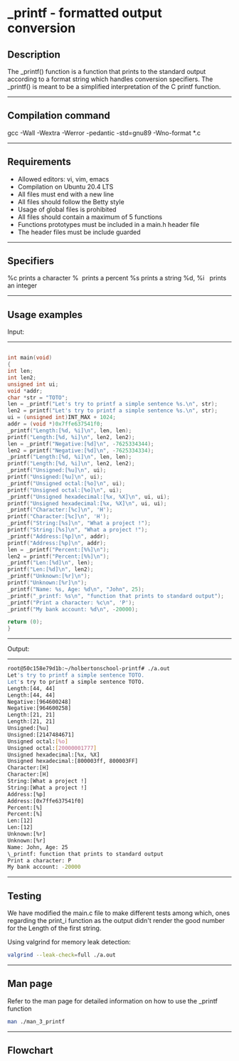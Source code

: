 # \_printf - formatted output conversion


## Description


The _printf() function is a function that prints to the standard output according
to a format string which handles conversion specifiers.
The _printf() is meant to be a simplified interpretation of the C printf function.

---
## Compilation command

gcc -Wall -Wextra -Werror -pedantic -std=gnu89 -Wno-format *.c

---
## Requirements
 
- Allowed editors: vi, vim, emacs
- Compilation on Ubuntu 20.4 LTS
- All files must end with a new line
- All files should follow the Betty style
- Usage of global files is prohibited
- All files should contain a maximum of 5 functions
- Functions prototypes must be included in a main.h header file
- The header files must be include guarded

---
## Specifiers

%c prints a character 
%  prints a percent
%s prints a string
%d, %i
  prints an integer

---
## Usage examples

Input:

---
 
```c

int main(void)
{
int len;
int len2;
unsigned int ui;
void *addr;
char *str = "TOTO";
len = _printf("Let's try to printf a simple sentence %s.\n", str);
len2 = printf("Let's try to printf a simple sentence %s.\n", str);
ui = (unsigned int)INT_MAX + 1024;
addr = (void *)0x7ffe637541f0;
_printf("Length:[%d, %i]\n", len, len);
printf("Length:[%d, %i]\n", len2, len2);
len = _printf("Negative:[%d]\n", -7625334344);
len2 = printf("Negative:[%d]\n", -7625334334);
_printf("Length:[%d, %i]\n", len, len);
printf("Length:[%d, %i]\n", len2, len2);
_printf("Unsigned:[%u]\n", ui);
printf("Unsigned:[%u]\n", ui);
_printf("Unsigned octal:[%o]\n", ui);
printf("Unsigned octal:[%o]\n", ui);
_printf("Unsigned hexadecimal:[%x, %X]\n", ui, ui);
printf("Unsigned hexadecimal:[%x, %X]\n", ui, ui);
_printf("Character:[%c]\n", 'H');
printf("Character:[%c]\n", 'H');
_printf("String:[%s]\n", "What a project !");
printf("String:[%s]\n", "What a project !");
_printf("Address:[%p]\n", addr);
printf("Address:[%p]\n", addr);
len = _printf("Percent:[%%]\n");
len2 = printf("Percent:[%%]\n");
_printf("Len:[%d]\n", len);
printf("Len:[%d]\n", len2);
_printf("Unknown:[%r]\n");
printf("Unknown:[%r]\n");
_printf("Name: %s, Age: %d\n", "John", 25);
_printf("_printf: %s\n", "function that prints to standard output");
_printf("Print a character: %c\n", 'P');
_printf("My bank account: %d\n", -20000);

return (0); 
}
```

---

Output:

---

```bash
root@50c158e79d1b:~/holbertonschool-printf# ./a.out
Let's try to printf a simple sentence TOTO.
Let's try to printf a simple sentence TOTO.
Length:[44, 44]
Length:[44, 44]
Negative:[964600248]
Negative:[964600258]
Length:[21, 21]
Length:[21, 21]
Unsigned:[%u]
Unsigned:[2147484671]
Unsigned octal:[%o]
Unsigned octal:[20000001777]
Unsigned hexadecimal:[%x, %X]
Unsigned hexadecimal:[800003ff, 800003FF]
Character:[H]
Character:[H]
String:[What a project !]
String:[What a project !]
Address:[%p]
Address:[0x7ffe637541f0]
Percent:[%]
Percent:[%]
Len:[12]
Len:[12]
Unknown:[%r]
Unknown:[%r]
Name: John, Age: 25
\_printf: function that prints to standard output
Print a character: P
My bank account: -20000
```

--- 
## Testing

We have modified the main.c file to make different tests among which, ones regarding the print_i function as the output didn't render the good number for the Length of the first string. 

Using valgrind for memory leak detection:  

```bash
valgrind --leak-check=full ./a.out
```

---
## Man page
  
Refer to the man page for detailed information on how to use the \_printf function  

```bash
man ./man_3_printf
```

---
## Flowchart

